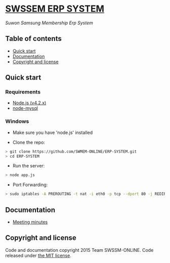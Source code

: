 # [SWSSEM ERP SYSTEM](https://github.com/SWMEM-ONLINE/ERP-SYSTEM)
*Suwon Samsung Membership Erp System*

## Table of contents

* [Quick start](#quick-start)
* [Documentation](#documentation)
* [Copyright and license](#copyright-and-license)

## Quick start

### Requirements
* [Node.js (v4.2.x)](https://nodejs.org/en/download/)
* [node-mysql](https://github.com/felixge/node-mysql)

### Windows
* Make sure you have 'node.js' installed

* Clone the repo:
```bash
> git clone https://github.com/SWMEM-ONLINE/ERP-SYSTEM.git
> cd ERP-SYSTEM
```

* Run the server:
```bash
> node app.js
```

* Port Forwarding:
```bash
> sudo iptables -A PREROUTING -t nat -i eth0 -p tcp --dport 80 -j REDIRECT --to-port 3000
```


## Documentation

* [Meeting minutes](https://trello.com/swssmonline)


## Copyright and license

Code and documentation copyright 2015 Team SWSSM-ONLINE. Code released under [the MIT license](https://github.com/twbs/bootstrap/blob/master/LICENSE).
